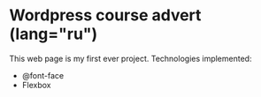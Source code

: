 # Wordpress course advert (lang="ru")

This web page is my first ever project.
Technologies implemented:

- @font-face
- Flexbox
